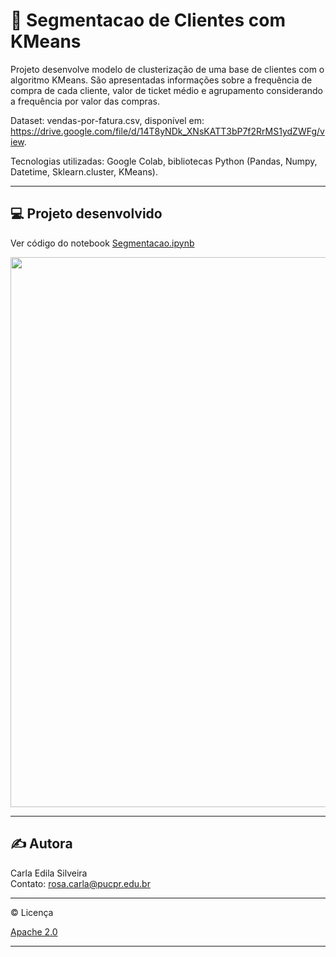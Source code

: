 # :department_store: Segmentacao de Clientes com KMeans
<p align="justify">   

Projeto desenvolve modelo de clusterização de uma base de clientes com o algoritmo KMeans. São apresentadas informações sobre a frequência de compra de cada cliente, valor de ticket médio e agrupamento considerando a frequência por valor das compras.  

Dataset: vendas-por-fatura.csv, disponível em: https://drive.google.com/file/d/14T8yNDk_XNsKATT3bP7f2RrMS1ydZWFg/view.  

Tecnologias utilizadas: Google Colab, bibliotecas Python (Pandas, Numpy, Datetime, Sklearn.cluster, KMeans).    
</p>

---  

## :computer: Projeto desenvolvido  

Ver código do notebook [Segmentacao.ipynb]()  

<p align="center"> 
<img src="" width="880">
</p>  

---  

## ✍️ Autora  

Carla Edila Silveira  
Contato: rosa.carla@pucpr.edu.br

---  

:copyright: Licença  

[Apache 2.0](https://choosealicense.com/licenses/apache-2.0/)  

---  
